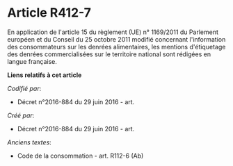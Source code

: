 # Article R412-7

En application de l'article 15 du règlement (UE) n° 1169/2011 du Parlement européen et du Conseil du 25 octobre 2011 modifié
concernant l'information des consommateurs sur les denrées alimentaires, les mentions d'étiquetage des denrées
commercialisées sur le territoire national sont rédigées en langue française.

**Liens relatifs à cet article**

_Codifié par_:

  - Décret n°2016-884 du 29 juin 2016 - art.

_Créé par_:

  - Décret n°2016-884 du 29 juin 2016 - art.

_Anciens textes_:

  - Code de la consommation - art. R112-6 (Ab)
